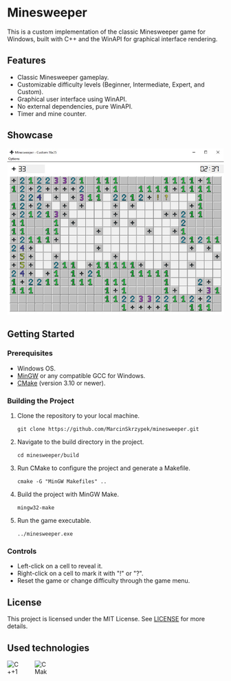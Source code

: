 # Minesweeper

This is a custom implementation of the classic Minesweeper game for Windows, built with C++ and the WinAPI for graphical interface rendering.

## Features

-   Classic Minesweeper gameplay.
-   Customizable difficulty levels (Beginner, Intermediate, Expert, and Custom).
-   Graphical user interface using WinAPI.
-   No external dependencies, pure WinAPI.
-   Timer and mine counter.

## Showcase

![Game view](https://github.com/MarcinSkrzypek/minesweeper/blob/main/assets/showcase.jpg "Game view")

## Getting Started

### Prerequisites

-   Windows OS.
-   [MinGW](https://www.mingw-w64.org/) or any compatible GCC for Windows.
-   [CMake](https://cmake.org/) (version 3.10 or newer).

### Building the Project

1. Clone the repository to your local machine.

    ```
    git clone https://github.com/MarcinSkrzypek/minesweeper.git
    ```

2. Navigate to the build directory in the project.

    ```
    cd minesweeper/build
    ```

3. Run CMake to configure the project and generate a Makefile.

    ```
    cmake -G "MinGW Makefiles" ..
    ```

4. Build the project with MinGW Make.

    ```
    mingw32-make
    ```

5. Run the game executable.

    ```
    ../minesweeper.exe
    ```

### Controls

-   Left-click on a cell to reveal it.
-   Right-click on a cell to mark it with "!" or "?".
-   Reset the game or change difficulty through the game menu.

## License

This project is licensed under the MIT License.
See [LICENSE](https://github.com/MarcinSkrzypek/minesweeper/blob/main/LICENSE.md) for more details.

## Used technologies

[<img align="left" width="32" height="32" alt="C++17" src="https://raw.githubusercontent.com/isocpp/logos/master/cpp_logo.png" style="padding: 0 32px 32px 0">](https://isocpp.org/get-started)
[<img align="left" width="32" height="32" alt="CMake" src="https://upload.wikimedia.org/wikipedia/commons/1/13/Cmake.svg" style="padding: 0 32px 32px 0">](https://cmake.org/)
